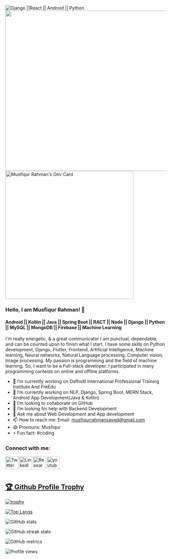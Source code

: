 ![Django ||React || Android || Python](https://storage.googleapis.com/gweb-uniblog-publish-prod/original_images/android_12_developer_preview.gif)
<img src="https://i1.wp.com/www.ux-republic.com/wp-content/uploads/2016/08/react.gif?ssl=1" width="1050" height="500">
<a href="https://app.daily.dev/mushfiqurrahman"><img src="https://api.daily.dev/devcards/aef624ebe11d458fabe67abd2838217b.png?r=l2j" width="400" alt="Musfiqur Rahman's Dev Card"/></a>
### Hello, I am Musfiqur Rahman! 👋
#### Android || Kotlin || Java || Spring Boot || RACT || Node || Django || Python || MySQL || MongoDB || Firebase || Machine Learning
I'm really energetic, & a great communicator I am punctual, dependable, and can be counted upon to finish what I start. I have some skills on Python development, Django, Flutter, Frontend, Artificial Intelligence, Machine learning, Neural networks, Natural Language processing, Computer vision, Image processing.
My passion is programming and the field of machine learning. So, I want to be a Full-stack developer.
I participated in many programming contests on online and offline platforms.


- 🔭 I’m currently working on Daffodil International Professional Training Institute And FreEdu
- 🌱 I’m currently working on NLP, Django, Spring Boot, MERN Stack, Android App Development(Java & Kotlin)
- 👯 I’m looking to collaborate on GitHub 
- 🤔 I’m looking for help with Backend Development
- 💬 Ask me about Web Development and App development
- 📫 How to reach me: Email: musfiqurrahmansayed@gmail.com
- 😄 Pronouns: Musfiqur
- ⚡ Fun fact: #coding 


### Connect with me:
[<img align="left" alt="Twitter" width="40px" src="https://cdn-icons-png.flaticon.com/512/3536/3536424.png" />](https://twitter.com/saye_musfiqur)
[<img align="left" alt="LinkedIn" width="40px" src="https://upload.wikimedia.org/wikipedia/commons/thumb/c/ca/LinkedIn_logo_initials.png/640px-LinkedIn_logo_initials.png">](https://www.linkedin.com/in/mushfiqur-rahman-7a9054185/)
[<img align="left" alt="ResearchGate" width="40px" src="https://cdn.iconscout.com/icon/free/png-256/free-researchgate-3629614-3031082.png">](https://www.researchgate.net/profile/Musfiqur-Rahman-12)
[<img align="left" alt="youtube" width="40px" height="40" src="https://cdn-icons-png.flaticon.com/256/1384/1384060.png">](https://www.youtube.com/@freedu2023)
<br><br><br>

<a href="https://github.com/musfiqur552608/github-profile-trophy"><h2>🏆 Github Profile Trophy</h2></a>
[![trophy](https://github-profile-trophy.vercel.app/?username=musfiqur552608)](https://github.com/ryo-ma/github-profile-trophy)

[![Top Langs](https://github-readme-stats.vercel.app/api/top-langs/?username=musfiqur552608)](https://github.com/musfiqur552608)

![GitHub stats](https://github-readme-stats.vercel.app/api?username=musfiqur552608&show_icons=true&count_private=true)  

![GitHub streak stats](https://github-readme-streak-stats.herokuapp.com/?user=musfiqur552608)

![GitHub metrics](https://metrics.lecoq.io/musfiqur552608)

![Profile views](https://gpvc.arturio.dev/musfiqur552608)




